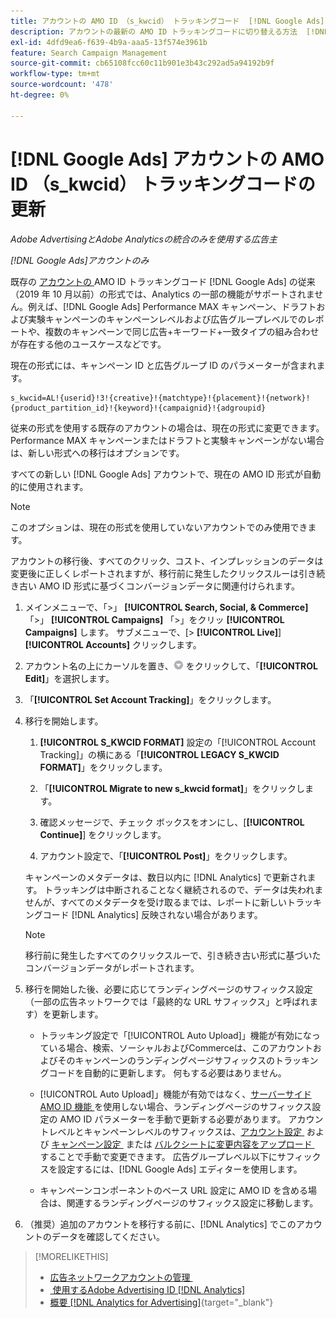 ```yaml
---
title: アカウントの AMO ID （s_kwcid） トラッキングコード  [!DNL Google Ads]  更新
description: アカウントの最新の AMO ID トラッキングコードに切り替える方法  [!DNL Google Ads]  説明します。
exl-id: 4dfd9ea6-f639-4b9a-aaa5-13f574e3961b
feature: Search Campaign Management
source-git-commit: cb65108fcc60c11b901e3b43c292ad5a94192b9f
workflow-type: tm+mt
source-wordcount: '478'
ht-degree: 0%

---
```


# [!DNL Google Ads] アカウントの AMO ID （s_kwcid） トラッキングコードの更新

*Adobe AdvertisingとAdobe Analyticsの統合のみを使用する広告主*

*[!DNL Google Ads]アカウントのみ*

既存の [&#x200B; アカウントの &#x200B;](/help/integrations/analytics/ids.md#amo-id-formats)AMO ID トラッキングコード [!DNL Google Ads] の従来（2019 年 10 月以前）の形式では、Analytics の一部の機能がサポートされません。例えば、[!DNL Google Ads] Performance MAX キャンペーン、ドラフトおよび実験キャンペーンのキャンペーンレベルおよび広告グループレベルでのレポートや、複数のキャンペーンで同じ広告+キーワード+一致タイプの組み合わせが存在する他のユースケースなどです。

現在の形式には、キャンペーン ID と広告グループ ID のパラメーターが含まれます。

```
s_kwcid=AL!{userid}!3!{creative}!{matchtype}!{placement}!{network}!{product_partition_id}!{keyword}!{campaignid}!{adgroupid}
```

従来の形式を使用する既存のアカウントの場合は、現在の形式に変更できます。 Performance MAX キャンペーンまたはドラフトと実験キャンペーンがない場合は、新しい形式への移行はオプションです。

すべての新しい [!DNL Google Ads] アカウントで、現在の AMO ID 形式が自動的に使用されます。

>[!NOTE]
>
>このオプションは、現在の形式を使用していないアカウントでのみ使用できます。
>
>アカウントの移行後、すべてのクリック、コスト、インプレッションのデータは変更後に正しくレポートされますが、移行前に発生したクリックスルーは引き続き古い AMO ID 形式に基づくコンバージョンデータに関連付けられます。

1. メインメニューで、「\>」 **[!UICONTROL Search, Social, & Commerce]** 「\>」 **[!UICONTROL Campaigns]** 「\>」をクリッ **[!UICONTROL Campaigns]** します。 サブメニューで、[\> **[!UICONTROL Live]**]&#x200B;**[!UICONTROL Accounts]** クリックします。

1. アカウント名の上にカーソルを置き、![&#x200B; 矢印ドロップダウンアイコン &#x200B;](/help/search-social-commerce/assets/arrow-dropdown-menu.png) をクリックして、「**[!UICONTROL Edit]**」を選択します。

1. 「**[!UICONTROL Set Account Tracking]**」をクリックします。

1. 移行を開始します。

   1. **[!UICONTROL S_KWCID FORMAT]** 設定の「[!UICONTROL Account Tracking]」の横にある「**[!UICONTROL LEGACY S_KWCID FORMAT]**」をクリックします。

   1. 「**[!UICONTROL Migrate to new s_kwcid format]**」をクリックします。

   1. 確認メッセージで、チェック ボックスをオンにし、[**[!UICONTROL Continue]**] をクリックします。

   1. アカウント設定で、「**[!UICONTROL Post]**」をクリックします。

   キャンペーンのメタデータは、数日以内に [!DNL Analytics] で更新されます。 トラッキングは中断されることなく継続されるので、データは失われませんが、すべてのメタデータを受け取るまでは、レポートに新しいトラッキングコード [!DNL Analytics] 反映されない場合があります。

   >[!NOTE]
   >
   >移行前に発生したすべてのクリックスルーで、引き続き古い形式に基づいたコンバージョンデータがレポートされます。

1. 移行を開始した後、必要に応じてランディングページのサフィックス設定（一部の広告ネットワークでは「最終的な URL サフィックス」と呼ばれます）を更新します。

   * トラッキング設定で「[!UICONTROL Auto Upload]」機能が有効になっている場合、検索、ソーシャルおよびCommerceは、このアカウントおよびそのキャンペーンのランディングページサフィックスのトラッキングコードを自動的に更新します。 何もする必要はありません。

   * [!UICONTROL Auto Upload]」機能が有効ではなく、[&#x200B; サーバーサイド AMO ID 機能 &#x200B;](/help/integrations/analytics/ids.md#amo-id-formats) を使用しない場合、ランディングページのサフィックス設定の AMO ID パラメーターを手動で更新する必要があります。 アカウントレベルとキャンペーンレベルのサフィックスは、[&#x200B; アカウント設定 &#x200B;](/help/search-social-commerce/campaign-management/accounts/ad-network-account-manage.md) および [&#x200B; キャンペーン設定 &#x200B;](/help/search-social-commerce/campaign-management/campaigns/campaign-settings-google.md) または [&#x200B; バルクシートに変更内容をアップロード &#x200B;](/help/search-social-commerce/campaign-management/bulksheets/bulksheet-upload.md) することで手動で変更できます。 広告グループレベル以下にサフィックスを設定するには、[!DNL Google Ads] エディターを使用します。

   * キャンペーンコンポーネントのベース URL 設定に AMO ID を含める場合は、関連するランディングページのサフィックス設定に移動します。

1. （推奨）追加のアカウントを移行する前に、[!DNL Analytics] でこのアカウントのデータを確認してください。

>[!MORELIKETHIS]
>
>* [&#x200B; 広告ネットワークアカウントの管理 &#x200B;](ad-network-account-manage.md)
>* [&#x200B; 使用するAdobe Advertising ID [!DNL Analytics]](/help/integrations/analytics/ids.md)
>* [&#x200B; 概要  [!DNL Analytics for Advertising]](https://experienceleague.adobe.com/docs/advertising/integrations/home.html?lang=ja){target="_blank"}
